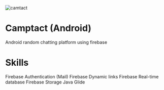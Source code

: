 ![camtact](https://user-images.githubusercontent.com/72342550/113447880-b40f2100-9435-11eb-9dda-df014b36b155.jpg)
# Camptact (Android)
Android random chatting platform using firebase


# Skills
Firebase Authentication (Mail)
Firebase Dynamic links
Firebase Real-time database
Firebase Storage
Java Glide



